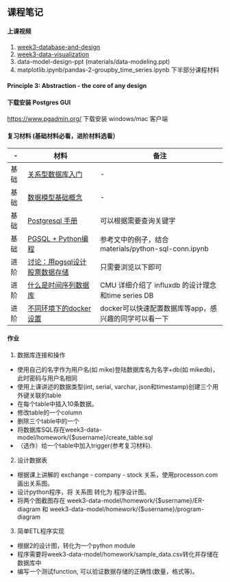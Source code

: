 ## 课程笔记

#### 上课视频
1. [week3-database-and-design](https://www.jianguoyun.com/p/DZL0Ey4Q1YDIBxji4s4B)
2. [week3-data-visualization](https://www.jianguoyun.com/p/DYAWftIQ6LTJBxjfxswB)
3. data-model-design-ppt (materials/data-modeling.ppt)
4. matplotlib.ipynb/pandas-2-groupby_time_series.ipynb 下半部分课程材料

#### Principle 3: Abstraction - the core of any design 


#### 下载安装 Postgres GUI
https://www.pgadmin.org/ 
下载安装 windows/mac 客户端


#### 复习材料 (基础材料必看，进阶材料选看）
| - | 材料 | 备注 |
|---|---|---|
| 基础 | [关系型数据库入门](https://www.bilibili.com/video/av24590479?from=search&seid=9547685086593982005) | - |
| 基础 | [数据模型基础概念](https://www.guru99.com/data-modelling-conceptual-logical.html) | - |
| 基础 | [Postgresql 手册](https://www.tutorialspoint.com/postgresql/) | 可以根据需要查询关键字 |
| 基础 | [PGSQL + Python编程](https://pynative.com/python-postgresql-tutorial/) | 参考文中的例子，结合materials/python-sql-conn.ipynb |
| 进阶 | [讨论：用pgsql设计股票数据存储](https://quant.stackexchange.com/questions/29572/building-financial-data-time-series-database-from-scratch) | 只需要浏览以下即可 |
| 进阶 | [什么是时间序列数据库](https://www.bilibili.com/video/av51118320?from=search&seid=15026838482424778621) | CMU 详细介绍了 influxdb 的设计理念和time series DB |
| 进阶 | [不同环境下的docker设置](https://www.digitalocean.com/community/tutorials/how-to-install-and-use-docker-on-centos-7) | docker可以快速配置数据库等app，感兴趣的同学可以看一下 |


#### 作业
1. 数据库连接和操作
* 使用自己的名字作为用户名(如 mike)登陆数据库名为名字+db(如 mikedb)，此时密码与用户名相同
* 使用上课讲述的数据类型(int, serial, varchar, json和timestamp)创建三个用外键关联的table
* 在每个table中插入10条数据。
* 修改table的一个column
* 删除三个table中的一个
* 将数据库SQL存在week3-data-model/homework/{$username}/create_table.sql
* （选作）给一个table中加入trigger(参考复习材料).


2. 设计数据表
* 根据课上讲解的 exchange - company - stock 关系，使用processon.com画出关系图。
* 设计python程序，将 关系图 转化为 程序设计图。
* 将两个图截图存在
week3-data-model/homework/{$username}/ER-diagram 和
week3-data-model/homework/{$username}/program-diagram


3. 简单ETL程序实现
* 根据2的设计图，转化为一个python module
* 程序需要将week3-data-model/homework/sample_data.csv转化并存储在数据库中
* 编写一个测试function, 可以验证数据存储的正确性(数量，格式等)。

